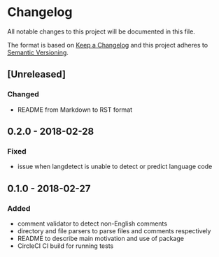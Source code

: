 # Changelog
All notable changes to this project will be documented in this file.

The format is based on [Keep a Changelog](http://keepachangelog.com/en/1.0.0/)
and this project adheres to [Semantic Versioning](http://semver.org/spec/v2.0.0.html).

## [Unreleased]

### Changed
- README from Markdown to RST format

## 0.2.0 - 2018-02-28
### Fixed
- issue when langdetect is unable to detect or predict language code

## 0.1.0 - 2018-02-27
### Added
- comment validator to detect non-English comments
- directory and file parsers to parse files and comments respectively
- README to describe main motivation and use of package
- CircleCI CI build for running tests
